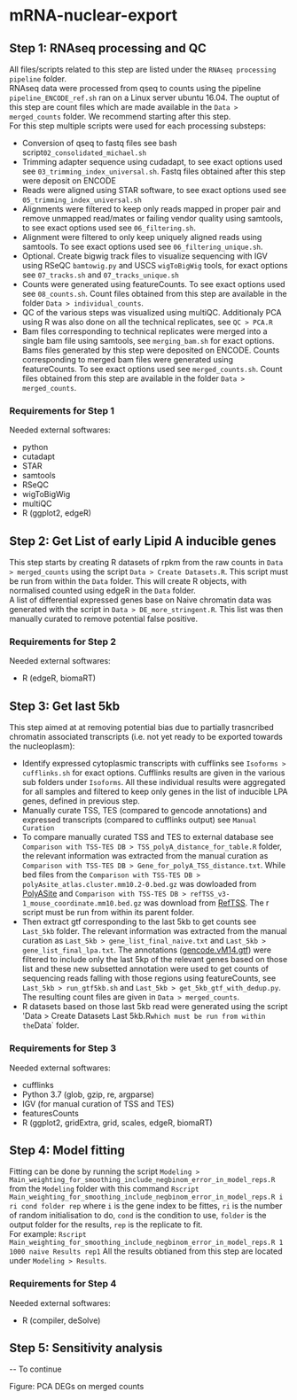 # mRNA-nuclear-export

## Step 1: RNAseq processing and QC
All files/scripts related to this step are listed under the `RNAseq processing pipeline` folder.  
RNAseq data were processed from qseq to counts using the pipeline `pipeline_ENCODE_ref.sh` ran on a Linux server ubuntu 16.04. The ouptut of this step are count files which are made available in the `Data > merged_counts` folder. We recommend starting after this step.  
For this step multiple scripts were used for each processing substeps:
* Conversion of qseq to fastq files see bash script`02_consolidated_michael.sh`
* Trimming adapter sequence using cudadapt, to see exact options used see `03_trimming_index_universal.sh`. Fastq files obtained after this step were deposit on ENCODE
* Reads were aligned using STAR software, to see exact options used see `05_trimming_index_universal.sh`
* Alignments were filtered to keep only reads mapped in proper pair and remove unmapped read/mates or failing vendor quality using samtools, to see exact options used see `06_filtering.sh`. 
* Alignment were filtered to only keep uniquely aligned reads using samtools. To see exact options used see `06_filtering_unique.sh`.
* Optional. Create bigwig track files to visualize sequencing with IGV using RSeQC `bamtowig.py` and USCS `wigToBigWig` tools, for exact options see `07_tracks.sh` and `07_tracks_unique.sh`
* Counts were generated using featureCounts. To see exact options used see `08_counts.sh`. Count files obtained from this step are available in the folder `Data > individual_counts`. 
* QC of the various steps was visualized using multiQC. Additionaly PCA using R was also done on all the technical replicates, see `QC > PCA.R`
* Bam files corresponding to technical replicates were merged into a single bam file using samtools, see `merging_bam.sh` for exact options. Bams files generated by this step were deposited on ENCODE. Counts corresponding to merged bam files were generated using featureCounts. To see exact options used see `merged_counts.sh`. Count files obtained from this step are available in the folder `Data > merged_counts`. 

### Requirements for Step 1
Needed external softwares:
* python
* cutadapt
* STAR
* samtools
* RSeQC
* wigToBigWig
* multiQC
* R (ggplot2, edgeR)

## Step 2: Get List of early Lipid A inducible genes
This step starts by creating R datasets of rpkm from the raw counts in `Data > merged_counts` using the script `Data > Create Datasets.R`.
This script must be run from within the `Data` folder. This will create R objects, with normalised counted using edgeR in the `Data` folder.  
A list of differential expressed genes base on Naive chromatin data was generated with the script in `Data > DE_more_stringent.R`. This list was then manually curated to remove potential false positive.

### Requirements for Step 2
Needed external softwares:
* R (edgeR, biomaRT)

## Step 3: Get last 5kb
This step aimed at at removing potential bias due to partially trasncribed chromatin associated transcripts (i.e. not yet ready to be exported towards the nucleoplasm):
* Identify expressed cytoplasmic transcripts with cufflinks see `Isoforms > cufflinks.sh` for exact options. Cufflinks results are given in the various sub folders under `Isoforms`. All these individual results were aggregated for all samples and filtered to keep only genes in the list of inducible LPA genes, defined in previous step. 
* Manually curate TSS, TES (compared to gencode annotations) and expressed transcripts (compared to cufflinks output) see `Manual Curation`
* To compare manually curated TSS and TES to external database see `Comparison with TSS-TES DB > TSS_polyA_distance_for_table.R` folder, the relevant information was extracted from the manual curation as `Comparison with TSS-TES DB > Gene_for_polyA_TSS_distance.txt`. While bed files from the `Comparison with TSS-TES DB > polyAsite_atlas.cluster.mm10.2-0.bed.gz` was dowloaded from [PolyASite](https://polyasite.unibas.ch/atlas#3) and `Comparison with TSS-TES DB > refTSS_v3-1_mouse_coordinate.mm10.bed.gz` was download from [RefTSS](http://reftss.clst.riken.jp/reftss/Main_Page). The r script must be run from within its parent folder.
* Then extract gtf corresponding to the last 5kb to get counts see `Last_5kb` folder. The relevant information was extracted from the manual curation as `Last_5kb > gene_list_final_naive.txt` and  `Last_5kb > gene_list_final_lpa.txt`. The annotations ([gencode.vM14.gtf](https://ftp.ebi.ac.uk/pub/databases/gencode/Gencode_mouse/release_M14/gencode.vM14.annotation.gtf.gz)) were filtered to include only the last 5kp of the relevant genes based on those list and these new subsetted annotation were used to get counts of sequencing reads falling with those regions using featureCounts, see `Last_5kb > run_gtf5kb.sh` and `Last_5kb > get_5kb_gtf_with_dedup.py`. The resulting count files are given in `Data > merged_counts`. 
* R datasets based on those last 5kb read were generated using the script 'Data > Create Datasets Last 5kb.R` which must be run from within the `Data` folder.

### Requirements for Step 3
Needed external softwares:
* cufflinks
* Python 3.7 (glob, gzip, re, argparse)
* IGV (for manual curation of TSS and TES)
* featuresCounts
* R (ggplot2, gridExtra, grid, scales, edgeR, biomaRT)

## Step 4: Model fitting
Fitting can be done by running the script `Modeling > Main_weighting_for_smoothing_include_negbinom_error_in_model_reps.R` from the `Modeling` folder with this command `Rscript Main_weighting_for_smoothing_include_negbinom_error_in_model_reps.R i ri cond folder rep` where `i` is the gene index to be fittes, `ri` is the number of random initialisation to do, `cond` is the condition to use,  `folder` is the output folder for the results, `rep` is the replicate to fit.   
For example: `Rscript Main_weighting_for_smoothing_include_negbinom_error_in_model_reps.R 1 1000 naive Results rep1`
All the results obtianed from this step are located under `Modeling > Results`.

### Requirements for Step 4
Needed external softwares:
* R (compiler, deSolve)

## Step 5: Sensitivity analysis

-- To continue

Figure: PCA DEGs on merged counts

